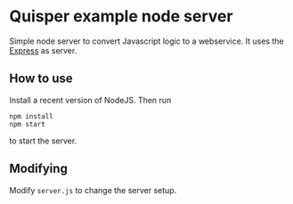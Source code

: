# Quisper example node server

Simple node server to convert Javascript logic to a webservice. It uses the [Express](https://expressjs.com/) as server.

## How to use

Install a recent version of NodeJS. Then run
```shell
npm install
npm start
```
to start the server.

## Modifying

Modify `server.js` to change the server setup.
